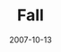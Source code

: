 ---
layout: message
category: message
series: "Seasons"
title: "Fall"
date: 2007-10-13
message_id: 461
---